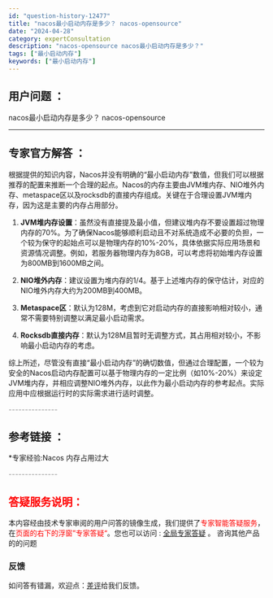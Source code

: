 ```yaml
---
id: "question-history-12477"
title: "nacos最小启动内存是多少？ nacos-opensource"
date: "2024-04-28"
category: expertConsultation
description: "nacos-opensource nacos最小启动内存是多少？"
tags: ["最小启动内存"]
keywords: ["最小启动内存"]
---
```


## 用户问题 ： 
 nacos最小启动内存是多少？
 nacos-opensource 

---------------
## 专家官方解答 ：

根据提供的知识内容，Nacos并没有明确的“最小启动内存”数值，但我们可以根据推荐的配置来推断一个合理的起点。Nacos的内存主要由JVM堆内存、NIO堆外内存、metaspace区以及rocksdb的直接内存组成。关键在于合理设置JVM堆内存，因为这是主要的内存占用部分。

1. **JVM堆内存设置**：虽然没有直接提及最小值，但建议堆内存不要设置超过物理内存的70%。为了确保Nacos能够顺利启动且不对系统造成不必要的负担，一个较为保守的起始点可以是物理内存的10%-20%，具体依据实际应用场景和资源情况调整。例如，若服务器物理内存为8GB，可以考虑将初始堆内存设置为800MB到1600MB之间。

2. **NIO堆外内存**：建议设置为堆内存的1/4。基于上述堆内存的保守估计，对应的NIO堆外内存大约为200MB到400MB。

3. **Metaspace区**：默认为128M，考虑到它对启动内存的直接影响相对较小，通常不需要特别调整以满足最小启动需求。

4. **Rocksdb直接内存**：默认为128M且暂时无调整方式，其占用相对较小，不影响最小启动内存的考虑。

综上所述，尽管没有直接“最小启动内存”的确切数值，但通过合理配置，一个较为安全的Nacos启动内存配置可以基于物理内存的一定比例（如10%-20%）来设定JVM堆内存，并相应调整NIO堆外内存，以此作为最小启动内存的参考起点。实际应用中应根据运行时的实际需求进行适时调整。


<font color="#949494">---------------</font> 


## 参考链接 ：

*专家经验:Nacos 内存占用过大 


 <font color="#949494">---------------</font> 
 


## <font color="#FF0000">答疑服务说明：</font> 

本内容经由技术专家审阅的用户问答的镜像生成，我们提供了<font color="#FF0000">专家智能答疑服务</font>，在<font color="#FF0000">页面的右下的浮窗”专家答疑“</font>。您也可以访问 : [全局专家答疑](https://opensource.alibaba.com/chatBot) 。 咨询其他产品的的问题

### 反馈
如问答有错漏，欢迎点：[差评](https://ai.nacos.io/user/feedbackByEnhancerGradePOJOID?enhancerGradePOJOId=12478)给我们反馈。
